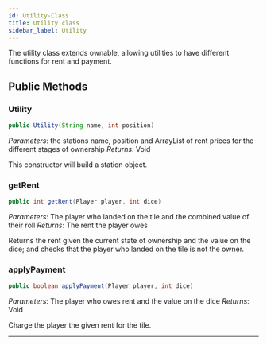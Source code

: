 ```yaml
---
id: Utility-Class
title: Utility class
sidebar_label: Utility
---
```


The utility class extends ownable, allowing utilities to have different functions for rent and payment.

## Public Methods
### Utility
```java
public Utility(String name, int position)
```
*Parameters*: the stations name, position and ArrayList of rent prices for the different stages of ownership
*Returns*: Void

This constructor will build a station object.

### getRent
```java
public int getRent(Player player, int dice)
```
*Parameters*: The player who landed on the tile and the combined value of their roll
*Returns*: The rent the player owes

Returns the rent given the current state of ownership and the value on the dice; and checks that the player who landed on the tile is not the owner.

### applyPayment
```java
public boolean applyPayment(Player player, int dice)
```
*Parameters*: The player who owes rent and the value on the dice
*Returns*: Void

Charge the player the given rent for the tile.

---
